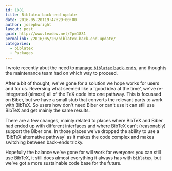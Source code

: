 ```yaml
---
id: 1881
title: Biblatex back-end update
date: 2016-05-20T19:47:29+00:00
author: josephwright
layout: post
guid: http://www.texdev.net/?p=1881
permalink: /2016/05/20/biblatex-back-end-update/
categories:
  - biblatex
  - Packages
---
```

I wrote recently abut the need to <a href="https://www.texdev.net/2016/03/13/managing-biblatex-backends/">manage <code>biblatex</code> back-ends</a>, and thoughts the maintenance team had on which way to proceed.

After a bit of thought, we've gone for a solution we hope works for users and for us. Reversing what seemed like a 'good idea at the time', we've re-integrated (almost) all of the TeX code into one pathway. This is focussed on Biber, but we have a small stub that converts the relevant parts to work with BibTeX. So users how don't need Biber or can't use it can still use BibTeX and get mainly the same results.

There are a few changes, mainly related to places where BibTeX and Biber had ended up with different interfaces and where BibTeX can't (reasonably) support the Biber one. In those places we've dropped the ability to use a 'BibTeX alternative pathway' as it makes the code complex and makes switching between back-ends tricky.

Hopefully the balance we've gone for will work for everyone: you can still use BibTeX, it still does almost everything it always has with <code>biblatex</code>, but we've got a more sustainable code base for the future.

